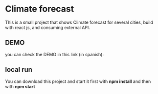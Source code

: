 # Climate forecast

This is a small project that shows Climate forecast for several cities, build with react js, and consuming external API.
## DEMO

you can check the DEMO in this link (in spanish): 


## local run

You can download this project and start it first with **npm install** and then with **npm start**
